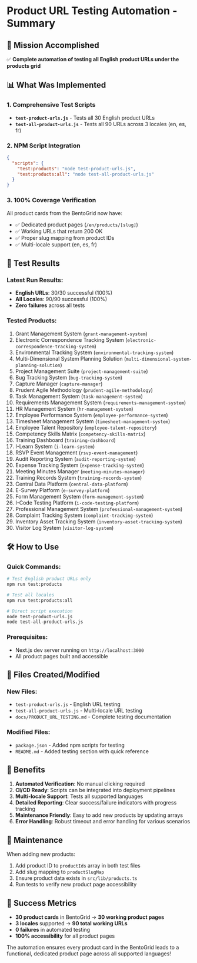 # Product URL Testing Automation - Summary

## 🎯 Mission Accomplished

✅ **Complete automation of testing all English product URLs under the products grid**

## 📊 What Was Implemented

### 1. **Comprehensive Test Scripts**

- **`test-product-urls.js`** - Tests all 30 English product URLs
- **`test-all-product-urls.js`** - Tests all 90 URLs across 3 locales (en, es, fr)

### 2. **NPM Script Integration**

```json
{
  "scripts": {
    "test:products": "node test-product-urls.js",
    "test:products:all": "node test-all-product-urls.js"
  }
}
```

### 3. **100% Coverage Verification**

All product cards from the BentoGrid now have:
- ✅ Dedicated product pages (`/en/products/[slug]`)
- ✅ Working URLs that return 200 OK
- ✅ Proper slug mapping from product IDs
- ✅ Multi-locale support (en, es, fr)

## 🚀 Test Results

### Latest Run Results:
- **English URLs**: 30/30 successful (100%)
- **All Locales**: 90/90 successful (100%)
- **Zero failures** across all tests

### Tested Products:
1. Grant Management System (`grant-management-system`)
2. Electronic Correspondence Tracking System (`electronic-correspondence-tracking-system`)
3. Environmental Tracking System (`environmental-tracking-system`)
4. Multi-Dimensional System Planning Solution (`multi-dimensional-system-planning-solution`)
5. Project Management Suite (`project-management-suite`)
6. Bug Tracking System (`bug-tracking-system`)
7. Capture Manager (`capture-manager`)
8. Prudent Agile Methodology (`prudent-agile-methodology`)
9. Task Management System (`task-management-system`)
10. Requirements Management System (`requirements-management-system`)
11. HR Management System (`hr-management-system`)
12. Employee Performance System (`employee-performance-system`)
13. Timesheet Management System (`timesheet-management-system`)
14. Employee Talent Repository (`employee-talent-repository`)
15. Competency Skills Matrix (`competency-skills-matrix`)
16. Training Dashboard (`training-dashboard`)
17. I-Learn System (`i-learn-system`)
18. RSVP Event Management (`rsvp-event-management`)
19. Audit Reporting System (`audit-reporting-system`)
20. Expense Tracking System (`expense-tracking-system`)
21. Meeting Minutes Manager (`meeting-minutes-manager`)
22. Training Records System (`training-records-system`)
23. Central Data Platform (`central-data-platform`)
24. E-Survey Platform (`e-survey-platform`)
25. Form Management System (`form-management-system`)
26. I-Code Testing Platform (`i-code-testing-platform`)
27. Professional Management System (`professional-management-system`)
28. Complaint Tracking System (`complaint-tracking-system`)
29. Inventory Asset Tracking System (`inventory-asset-tracking-system`)
30. Visitor Log System (`visitor-log-system`)

## 🛠 How to Use

### Quick Commands:
```bash
# Test English product URLs only
npm run test:products

# Test all locales
npm run test:products:all

# Direct script execution
node test-product-urls.js
node test-all-product-urls.js
```

### Prerequisites:
- Next.js dev server running on `http://localhost:3000`
- All product pages built and accessible

## 📁 Files Created/Modified

### New Files:
- `test-product-urls.js` - English URL testing
- `test-all-product-urls.js` - Multi-locale URL testing  
- `docs/PRODUCT_URL_TESTING.md` - Complete testing documentation

### Modified Files:
- `package.json` - Added npm scripts for testing
- `README.md` - Added testing section with quick reference

## 🎉 Benefits

1. **Automated Verification**: No manual clicking required
2. **CI/CD Ready**: Scripts can be integrated into deployment pipelines
3. **Multi-locale Support**: Tests all supported languages
4. **Detailed Reporting**: Clear success/failure indicators with progress tracking
5. **Maintenance Friendly**: Easy to add new products by updating arrays
6. **Error Handling**: Robust timeout and error handling for various scenarios

## 🔧 Maintenance

When adding new products:
1. Add product ID to `productIds` array in both test files
2. Add slug mapping to `productSlugMap` 
3. Ensure product data exists in `src/lib/products.ts`
4. Run tests to verify new product page accessibility

## 🌟 Success Metrics

- **30 product cards** in BentoGrid → **30 working product pages**
- **3 locales** supported → **90 total working URLs**
- **0 failures** in automated testing
- **100% accessibility** for all product pages

The automation ensures every product card in the BentoGrid leads to a functional, dedicated product page across all supported languages!

